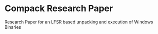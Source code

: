 # Compack Research Paper
 Research Paper for an LFSR based unpacking and execution of Windows Binaries
